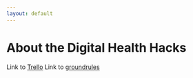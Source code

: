 ```yaml
---
layout: default
---
```


<div class="home">

  <h1 class="page-heading">About the Digital Health Hacks</h1>

  <p>
    Link to <a class="page-link" href="/using_trello/index.html">Trello</a>
    Link to <a class="page-link" href="/groundrules/index.html">groundrules</a>


  </p>

</div>

